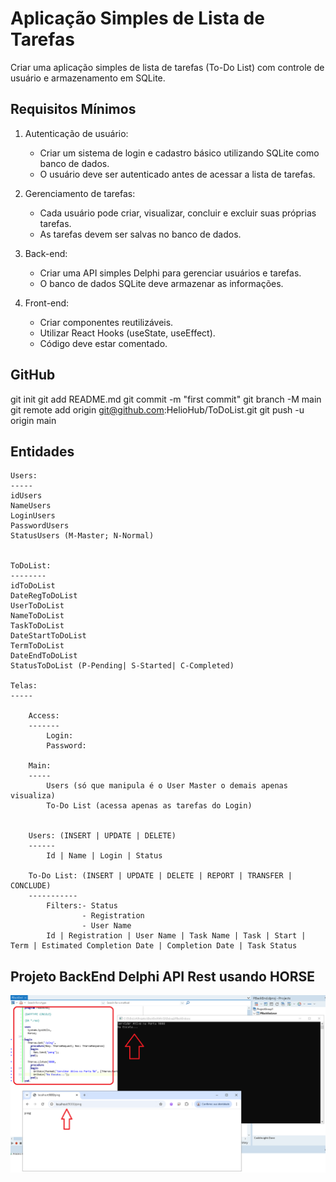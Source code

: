 # Aplicação Simples de Lista de Tarefas 

Criar uma aplicação simples de lista de tarefas (To-Do List) com controle de usuário e armazenamento em SQLite.

## Requisitos Mínimos

1. Autenticação de usuário:
	- Criar um sistema de login e cadastro básico utilizando SQLite como banco de dados.
	- O usuário deve ser autenticado antes de acessar a lista de tarefas.
	
2. Gerenciamento de tarefas:
	- Cada usuário pode criar, visualizar, concluir e excluir suas próprias tarefas.
	- As tarefas devem ser salvas no banco de dados.
	
3. Back-end:
	- Criar uma API simples Delphi para gerenciar usuários e tarefas.
	- O banco de dados SQLite deve armazenar as informações.
	
4. Front-end:
	- Criar componentes reutilizáveis.
	- Utilizar React Hooks (useState, useEffect).
	- Código deve estar comentado.


## GitHub

git init
git add README.md
git commit -m "first commit"
git branch -M main
git remote add origin git@github.com:HelioHub/ToDoList.git
git push -u origin main

## Entidades 

	Users:
	-----
	idUsers
	NameUsers
	LoginUsers
	PasswordUsers
	StatusUsers (M-Master; N-Normal)
	
	
	ToDoList:
	--------
	idToDoList
	DateRegToDoList
	UserToDoList
	NameToDoList
	TaskToDoList
	DateStartToDoList
	TermToDoList
	DateEndToDoList
	StatusToDoList (P-Pending| S-Started| C-Completed)
	
	Telas: 
	-----
	
		Access:
		-------
			Login:
			Password:
			
		Main:
		-----
			Users (só que manipula é o User Master o demais apenas visualiza)
			To-Do List (acessa apenas as tarefas do Login)
			
		
		Users: (INSERT | UPDATE | DELETE)
		------
			Id | Name | Login | Status
		
		To-Do List: (INSERT | UPDATE | DELETE | REPORT | TRANSFER | CONCLUDE)
		-----------
			Filters:- Status
					- Registration
					- User Name
			Id | Registration | User Name | Task Name | Task | Start | Term | Estimated Completion Date | Completion Date | Task Status 
			
	

## Projeto BackEnd Delphi API Rest usando HORSE 

![## PD](https://github.com/HelioHub/ToDoList/blob/main/Imagens/BackEnd.png)





	
	